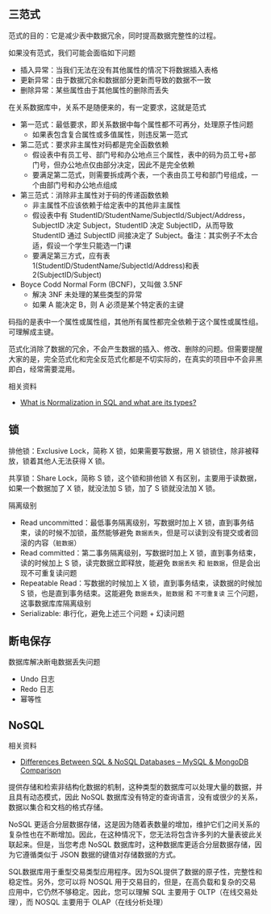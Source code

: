 ## 三范式
范式的目的：它是减少表中数据冗余，同时提高数据完整性的过程。

如果没有范式，我们可能会面临如下问题
* 插入异常：当我们无法在没有其他属性的情况下将数据插入表格
* 更新异常：由于数据冗余和数据部分更新而导致的数据不一致
* 删除异常：某些属性由于其他属性的删除而丢失

在关系数据库中，关系不是随便来的，有一定要求，这就是范式
* 第一范式：最低要求，即关系数据中每个属性都不可再分，处理原子性问题
  * 如果表包含复合属性或多值属性，则违反第一范式
* 第二范式：要求非主属性对码都是完全函数依赖
  * 假设表中有员工号、部门号和办公地点三个属性，表中的码为员工号+部门号，但办公地点仅由部分决定，因此不是完全依赖
  * 要满足第二范式，则需要拆成两个表，一个表由员工号和部门号组成，一个由部门号和办公地点组成
* 第三范式：消除非主属性对于码的传递函数依赖
  * 非主属性不应该依赖于给定表中的其他非主属性
  * 假设表中有 StudentID/StudentName/SubjectId/Subject/Address，SubjectID 决定 Subject，StudentID 决定 SubjectID，从而导致 StudentID 通过 SubjectID 间接决定了 Subject。备注：其实例子不太合适，假设一个学生只能选一门课
  * 要满足第三方式，应有表1(StudentID/StudentName/SubjectId/Address)和表2(SubjectID/Subject)
* Boyce Codd Normal Form (BCNF)，又叫做 3.5NF
  * 解决 3NF 未处理的某些类型的异常
  * 如果 A 能决定 B，则 A 必须是某个特定表的主键

码指的是表中一个属性或属性组，其他所有属性都完全依赖于这个属性或属性组。可理解成主键。

范式化消除了数据的冗余，不会产生数据的插入、修改、删除的问题。但需要提醒大家的是，完全范式化和完全反范式化都是不切实际的，在真实的项目中不会非黑即白，经常需要混用。

相关资料
* [What is Normalization in SQL and what are its types?](https://www.edureka.co/blog/normalization-in-sql/)

## 锁
排他锁：Exclusive Lock，简称 X 锁，如果需要写数据，用 X 锁锁住，除非被释放，锁着其他人无法获得 X 锁。

共享锁：Share Lock，简称 S 锁，这个锁和排他锁 X 有区别，主要用于读数据，如果一个数据加了 X 锁，就没法加 S 锁，加了 S 锁就没法加 X 锁。

隔离级别
* Read uncommitted：最低事务隔离级别，写数据时加上 X 锁，直到事务结束，读的时候不加锁，虽然能够避免 `数据丢失`，但是可以读到没有提交或者回滚的内容（`脏数据`）
* Read committed：第二事务隔离级别，写数据时加上 X 锁，直到事务结束，读的时候加上 S 锁，读完数据立即释放，能避免 `数据丢失` 和 `脏数据`，但是会出现不可重复读问题
* Repeatable Read：写数据的时候加上 X 锁，直到事务结束，读数据的时候加 S 锁，也是直到事务结束。这能避免 `数据丢失`，`脏数据` 和 `不可重复读` 三个问题，这事数据库库隔离级别
* Serializable: 串行化，避免上述三个问题 + 幻读问题

## 断电保存
数据库解决断电数据丢失问题
* Undo 日志
* Redo 日志
* 幂等性

## NoSQL
相关资料
* [Differences Between SQL & NoSQL Databases – MySQL & MongoDB Comparison](https://www.edureka.co/blog/sql-vs-nosql-db/)

提供存储和检索非结构化数据的机制，这种类型的数据库可以处理大量的数据，并且具有动态模式，因此 NoSQL 数据库没有特定的查询语言，没有或很少的关系，数据以集合和文档的格式存储。

NoSQL 更适合分层数据存储，这是因为随着表数量的增加，维护它们之间关系的复杂性也在不断增加。因此，在这种情况下，您无法将包含许多列的大量表彼此关联起来。但是，当您考虑 NoSQL 数据库时，这种数据库更适合分层数据存储，因为它遵循类似于 JSON 数据的键值对存储数据的方式。

SQL数据库用于重型交易类型应用程序。因为SQL提供了数据的原子性，完整性和稳定性。另外，您可以将 NOSQL 用于交易目的，但是，在高负载和复杂的交易应用中，它仍然不够稳定。因此，您可以理解 SQL 主要用于 OLTP（在线交易处理），而 NOSQL 主要用于 OLAP（在线分析处理）